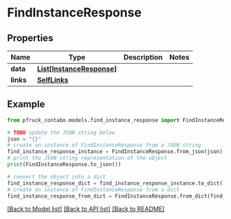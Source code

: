 # FindInstanceResponse


## Properties

Name | Type | Description | Notes
------------ | ------------- | ------------- | -------------
**data** | [**List[InstanceResponse]**](InstanceResponse.md) |  | 
**links** | [**SelfLinks**](SelfLinks.md) |  | 

## Example

```python
from pfruck_contabo.models.find_instance_response import FindInstanceResponse

# TODO update the JSON string below
json = "{}"
# create an instance of FindInstanceResponse from a JSON string
find_instance_response_instance = FindInstanceResponse.from_json(json)
# print the JSON string representation of the object
print(FindInstanceResponse.to_json())

# convert the object into a dict
find_instance_response_dict = find_instance_response_instance.to_dict()
# create an instance of FindInstanceResponse from a dict
find_instance_response_from_dict = FindInstanceResponse.from_dict(find_instance_response_dict)
```
[[Back to Model list]](../README.md#documentation-for-models) [[Back to API list]](../README.md#documentation-for-api-endpoints) [[Back to README]](../README.md)


